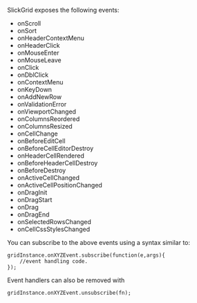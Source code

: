 SlickGrid exposes the following events:

* onScroll
* onSort
* onHeaderContextMenu
* onHeaderClick
* onMouseEnter
* onMouseLeave
* onClick
* onDblClick
* onContextMenu
* onKeyDown
* onAddNewRow
* onValidationError
* onViewportChanged
* onColumnsReordered
* onColumnsResized
* onCellChange
* onBeforeEditCell
* onBeforeCellEditorDestroy
* onHeaderCellRendered
* onBeforeHeaderCellDestroy
* onBeforeDestroy
* onActiveCellChanged
* onActiveCellPositionChanged
* onDragInit
* onDragStart
* onDrag
* onDragEnd
* onSelectedRowsChanged
* onCellCssStylesChanged

You can subscribe to the above events using a syntax similar to:

    gridInstance.onXYZEvent.subscribe(function(e,args){
        //event handling code.
    });

Event handlers can also be removed with

    gridInstance.onXYZEvent.unsubscribe(fn);

